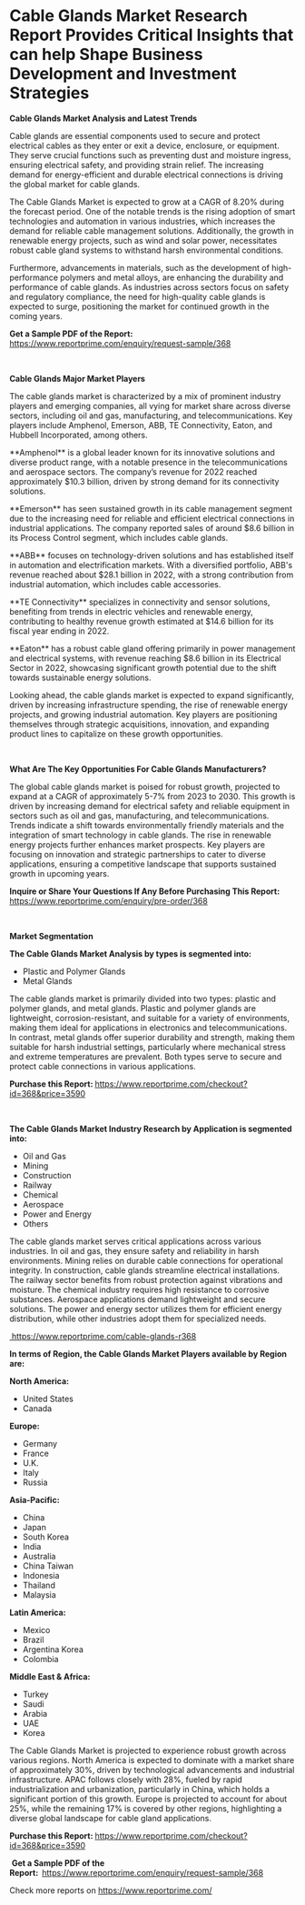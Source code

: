 <p><h1>Cable Glands Market Research Report Provides Critical Insights that can help Shape Business Development and Investment Strategies</h1></p><p><strong>Cable Glands Market Analysis and Latest Trends</strong></p>
<p><p>Cable glands are essential components used to secure and protect electrical cables as they enter or exit a device, enclosure, or equipment. They serve crucial functions such as preventing dust and moisture ingress, ensuring electrical safety, and providing strain relief. The increasing demand for energy-efficient and durable electrical connections is driving the global market for cable glands.</p><p>The Cable Glands Market is expected to grow at a CAGR of 8.20% during the forecast period. One of the notable trends is the rising adoption of smart technologies and automation in various industries, which increases the demand for reliable cable management solutions. Additionally, the growth in renewable energy projects, such as wind and solar power, necessitates robust cable gland systems to withstand harsh environmental conditions.</p><p>Furthermore, advancements in materials, such as the development of high-performance polymers and metal alloys, are enhancing the durability and performance of cable glands. As industries across sectors focus on safety and regulatory compliance, the need for high-quality cable glands is expected to surge, positioning the market for continued growth in the coming years.</p></p>
<p><strong>Get a Sample PDF of the Report:&nbsp;</strong> <a href="https://www.reportprime.com/enquiry/request-sample/368?utm_campaign=2395&utm_medium=2&utm_source=Github&utm_content=ia&utm_term=18032025&utm_id=cable-glands">https://www.reportprime.com/enquiry/request-sample/368</a></p>
<p>&nbsp;</p>
<p><strong>Cable Glands Major Market Players</strong></p>
<p><p>The cable glands market is characterized by a mix of prominent industry players and emerging companies, all vying for market share across diverse sectors, including oil and gas, manufacturing, and telecommunications. Key players include Amphenol, Emerson, ABB, TE Connectivity, Eaton, and Hubbell Incorporated, among others.</p><p>**Amphenol** is a global leader known for its innovative solutions and diverse product range, with a notable presence in the telecommunications and aerospace sectors. The company’s revenue for 2022 reached approximately $10.3 billion, driven by strong demand for its connectivity solutions.</p><p>**Emerson** has seen sustained growth in its cable management segment due to the increasing need for reliable and efficient electrical connections in industrial applications. The company reported sales of around $8.6 billion in its Process Control segment, which includes cable glands.</p><p>**ABB** focuses on technology-driven solutions and has established itself in automation and electrification markets. With a diversified portfolio, ABB's revenue reached about $28.1 billion in 2022, with a strong contribution from industrial automation, which includes cable accessories.</p><p>**TE Connectivity** specializes in connectivity and sensor solutions, benefiting from trends in electric vehicles and renewable energy, contributing to healthy revenue growth estimated at $14.6 billion for its fiscal year ending in 2022.</p><p>**Eaton** has a robust cable gland offering primarily in power management and electrical systems, with revenue reaching $8.6 billion in its Electrical Sector in 2022, showcasing significant growth potential due to the shift towards sustainable energy solutions.</p><p>Looking ahead, the cable glands market is expected to expand significantly, driven by increasing infrastructure spending, the rise of renewable energy projects, and growing industrial automation. Key players are positioning themselves through strategic acquisitions, innovation, and expanding product lines to capitalize on these growth opportunities.</p></p>
<p>&nbsp;</p>
<p><strong>What Are The Key Opportunities For Cable Glands Manufacturers?</strong></p>
<p><p>The global cable glands market is poised for robust growth, projected to expand at a CAGR of approximately 5-7% from 2023 to 2030. This growth is driven by increasing demand for electrical safety and reliable equipment in sectors such as oil and gas, manufacturing, and telecommunications. Trends indicate a shift towards environmentally friendly materials and the integration of smart technology in cable glands. The rise in renewable energy projects further enhances market prospects. Key players are focusing on innovation and strategic partnerships to cater to diverse applications, ensuring a competitive landscape that supports sustained growth in upcoming years.</p></p>
<p><strong>Inquire or Share Your Questions If Any Before Purchasing This Report:</strong> <a href="https://www.reportprime.com/enquiry/pre-order/368?utm_campaign=2395&utm_medium=2&utm_source=Github&utm_content=ia&utm_term=18032025&utm_id=cable-glands">https://www.reportprime.com/enquiry/pre-order/368</a></p>
<p>&nbsp;</p>
<p><strong>Market Segmentation</strong></p>
<p><strong>The Cable Glands Market Analysis by types is segmented into:</strong></p>
<p><ul><li>Plastic and Polymer Glands</li><li>Metal Glands</li></ul></p>
<p><p>The cable glands market is primarily divided into two types: plastic and polymer glands, and metal glands. Plastic and polymer glands are lightweight, corrosion-resistant, and suitable for a variety of environments, making them ideal for applications in electronics and telecommunications. In contrast, metal glands offer superior durability and strength, making them suitable for harsh industrial settings, particularly where mechanical stress and extreme temperatures are prevalent. Both types serve to secure and protect cable connections in various applications.</p></p>
<p><strong>Purchase this Report:&nbsp;</strong><a href="https://www.reportprime.com/checkout?id=368&price=3590&utm_campaign=2395&utm_medium=2&utm_source=Github&utm_content=ia&utm_term=18032025&utm_id=cable-glands">https://www.reportprime.com/checkout?id=368&price=3590</a></p>
<p>&nbsp;</p>
<p><strong>The Cable Glands Market Industry Research by Application is segmented into:</strong></p>
<p><ul><li>Oil and Gas</li><li>Mining</li><li>Construction</li><li>Railway</li><li>Chemical</li><li>Aerospace</li><li>Power and Energy</li><li>Others</li></ul></p>
<p><p>The cable glands market serves critical applications across various industries. In oil and gas, they ensure safety and reliability in harsh environments. Mining relies on durable cable connections for operational integrity. In construction, cable glands streamline electrical installations. The railway sector benefits from robust protection against vibrations and moisture. The chemical industry requires high resistance to corrosive substances. Aerospace applications demand lightweight and secure solutions. The power and energy sector utilizes them for efficient energy distribution, while other industries adopt them for specialized needs.</p></p>
<p><a href="https://www.reportprime.com/cable-glands-r368?utm_campaign=2395&utm_medium=2&utm_source=Github&utm_content=ia&utm_term=18032025&utm_id=cable-glands">&nbsp;https://www.reportprime.com/cable-glands-r368</a></p>
<p><strong>In terms of Region, the Cable Glands Market Players available by Region are:</strong></p>
<p>
    <p> <strong> North America: </strong>
        <ul>
            <li>United States</li>
            <li>Canada</li>
        </ul>
        </p> 
    <p> <strong> Europe: </strong>
        <ul>
            <li>Germany</li>
            <li>France</li>
            <li>U.K.</li>
            <li>Italy</li>
            <li>Russia</li>
        </ul>
        </p> 
    <p> <strong> Asia-Pacific: </strong>
        <ul>
            <li>China</li>
            <li>Japan</li>
            <li>South Korea</li>
            <li>India</li>
            <li>Australia</li>
            <li>China Taiwan</li>
            <li>Indonesia</li>
            <li>Thailand</li>
            <li>Malaysia</li>
        </ul>
        </p> 
    <p> <strong> Latin America: </strong>
        <ul>
            <li>Mexico</li>
            <li>Brazil</li>
            <li>Argentina Korea</li>
            <li>Colombia</li>
        </ul>
        </p> 
    <p> <strong> Middle East & Africa: </strong>
        <ul>
            <li>Turkey</li>
            <li>Saudi</li>
            <li>Arabia</li>
            <li>UAE</li>
            <li>Korea</li>
        </ul>
    </p>
    </p>
<p><p>The Cable Glands Market is projected to experience robust growth across various regions. North America is expected to dominate with a market share of approximately 30%, driven by technological advancements and industrial infrastructure. APAC follows closely with 28%, fueled by rapid industrialization and urbanization, particularly in China, which holds a significant portion of this growth. Europe is projected to account for about 25%, while the remaining 17% is covered by other regions, highlighting a diverse global landscape for cable gland applications.</p></p>
<p><strong>Purchase this Report: </strong><a href="https://www.reportprime.com/checkout?id=368&price=3590&utm_campaign=2395&utm_medium=2&utm_source=Github&utm_content=ia&utm_term=18032025&utm_id=cable-glands">https://www.reportprime.com/checkout?id=368&price=3590</a></p>
<p>&nbsp;<strong>Get a Sample PDF of the Report:&nbsp;&nbsp;</strong><a href="https://www.reportprime.com/enquiry/request-sample/368?utm_campaign=2395&utm_medium=2&utm_source=Github&utm_content=ia&utm_term=18032025&utm_id=cable-glands">https://www.reportprime.com/enquiry/request-sample/368</a></p>
<p><strong></strong></p>
<p>Check more reports on <a href="https://www.reportprime.com/?utm_campaign=2395&utm_medium=2&utm_source=Github&utm_content=ia&utm_term=18032025&utm_id=cable-glands">https://www.reportprime.com/</a></p>